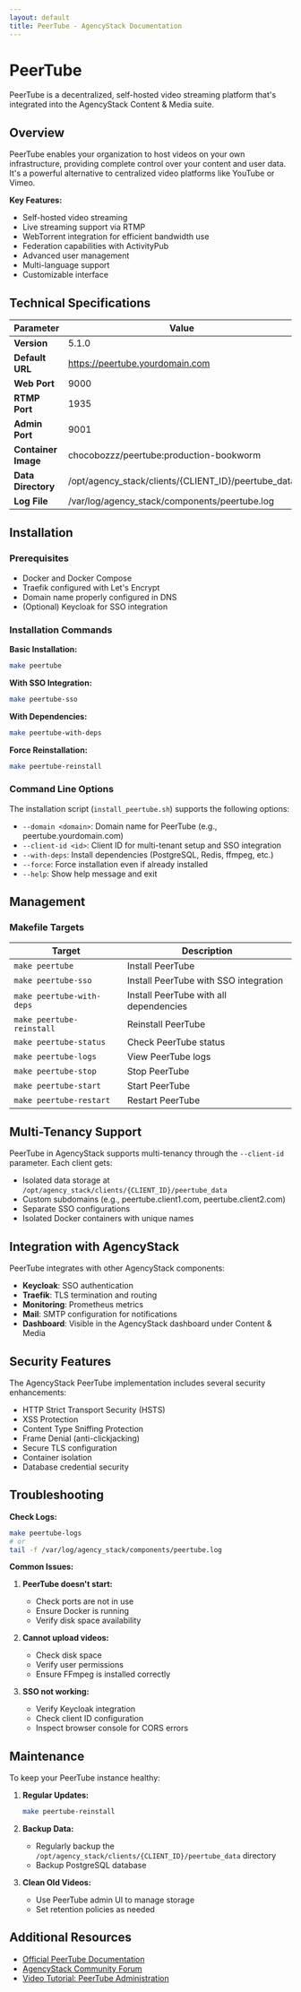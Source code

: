 ```yaml
---
layout: default
title: PeerTube - AgencyStack Documentation
---
```


# PeerTube

PeerTube is a decentralized, self-hosted video streaming platform that's integrated into the AgencyStack Content & Media suite.

## Overview

PeerTube enables your organization to host videos on your own infrastructure, providing complete control over your content and user data. It's a powerful alternative to centralized video platforms like YouTube or Vimeo.

**Key Features:**
- Self-hosted video streaming
- Live streaming support via RTMP
- WebTorrent integration for efficient bandwidth use
- Federation capabilities with ActivityPub
- Advanced user management
- Multi-language support
- Customizable interface

## Technical Specifications

| Parameter | Value |
|-----------|-------|
| **Version** | 5.1.0 |
| **Default URL** | https://peertube.yourdomain.com |
| **Web Port** | 9000 |
| **RTMP Port** | 1935 |
| **Admin Port** | 9001 |
| **Container Image** | chocobozzz/peertube:production-bookworm |
| **Data Directory** | /opt/agency_stack/clients/{CLIENT_ID}/peertube_data |
| **Log File** | /var/log/agency_stack/components/peertube.log |

## Installation

### Prerequisites

- Docker and Docker Compose
- Traefik configured with Let's Encrypt
- Domain name properly configured in DNS
- (Optional) Keycloak for SSO integration

### Installation Commands

**Basic Installation:**
```bash
make peertube
```

**With SSO Integration:**
```bash
make peertube-sso
```

**With Dependencies:**
```bash
make peertube-with-deps
```

**Force Reinstallation:**
```bash
make peertube-reinstall
```

### Command Line Options

The installation script (`install_peertube.sh`) supports the following options:

- `--domain <domain>`: Domain name for PeerTube (e.g., peertube.yourdomain.com)
- `--client-id <id>`: Client ID for multi-tenant setup and SSO integration
- `--with-deps`: Install dependencies (PostgreSQL, Redis, ffmpeg, etc.)
- `--force`: Force installation even if already installed
- `--help`: Show help message and exit

## Management

### Makefile Targets

| Target | Description |
|--------|-------------|
| `make peertube` | Install PeerTube |
| `make peertube-sso` | Install PeerTube with SSO integration |
| `make peertube-with-deps` | Install PeerTube with all dependencies |
| `make peertube-reinstall` | Reinstall PeerTube |
| `make peertube-status` | Check PeerTube status |
| `make peertube-logs` | View PeerTube logs |
| `make peertube-stop` | Stop PeerTube |
| `make peertube-start` | Start PeerTube |
| `make peertube-restart` | Restart PeerTube |

## Multi-Tenancy Support

PeerTube in AgencyStack supports multi-tenancy through the `--client-id` parameter. Each client gets:

- Isolated data storage at `/opt/agency_stack/clients/{CLIENT_ID}/peertube_data`
- Custom subdomains (e.g., peertube.client1.com, peertube.client2.com)
- Separate SSO configurations
- Isolated Docker containers with unique names

## Integration with AgencyStack

PeerTube integrates with other AgencyStack components:

- **Keycloak**: SSO authentication
- **Traefik**: TLS termination and routing
- **Monitoring**: Prometheus metrics
- **Mail**: SMTP configuration for notifications
- **Dashboard**: Visible in the AgencyStack dashboard under Content & Media

## Security Features

The AgencyStack PeerTube implementation includes several security enhancements:

- HTTP Strict Transport Security (HSTS)
- XSS Protection
- Content Type Sniffing Protection
- Frame Denial (anti-clickjacking)
- Secure TLS configuration
- Container isolation
- Database credential security

## Troubleshooting

**Check Logs:**
```bash
make peertube-logs
# or
tail -f /var/log/agency_stack/components/peertube.log
```

**Common Issues:**

1. **PeerTube doesn't start:** 
   - Check ports are not in use
   - Ensure Docker is running
   - Verify disk space availability

2. **Cannot upload videos:**
   - Check disk space
   - Verify user permissions
   - Ensure FFmpeg is installed correctly

3. **SSO not working:**
   - Verify Keycloak integration
   - Check client ID configuration
   - Inspect browser console for CORS errors

## Maintenance

To keep your PeerTube instance healthy:

1. **Regular Updates:**
   ```bash
   make peertube-reinstall
   ```

2. **Backup Data:**
   - Regularly backup the `/opt/agency_stack/clients/{CLIENT_ID}/peertube_data` directory
   - Backup PostgreSQL database

3. **Clean Old Videos:**
   - Use PeerTube admin UI to manage storage
   - Set retention policies as needed

## Additional Resources

- [Official PeerTube Documentation](https://docs.joinpeertube.org/)
- [AgencyStack Community Forum](https://community.agencystack.com/c/components/peertube)
- [Video Tutorial: PeerTube Administration](https://videos.agencystack.com/w/peertube-admin)
